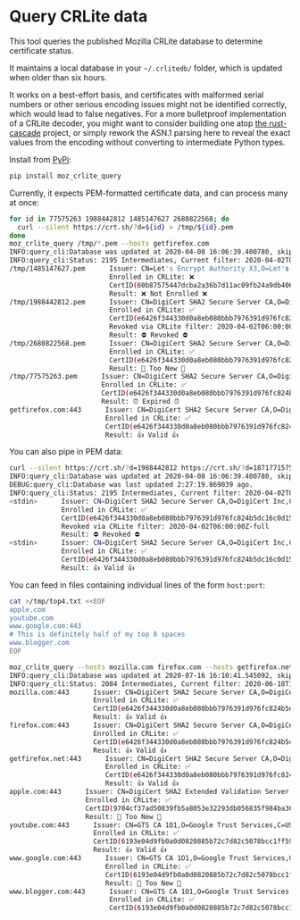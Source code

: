 # Query CRLite data

This tool queries the published Mozilla CRLite database to determine certificate status.

It maintains a local database in your `~/.crlitedb/` folder, which is updated when older than six hours.

It works on a best-effort basis, and certificates with malformed serial numbers or other serious encoding issues might not be identified correctly, which would lead to false negatives. For a more bulletproof implementation of a CRLite decoder, you might want to consider building one atop [the rust-cascade](https://github.com/mozilla/rust-cascade) project, or simply rework the ASN.1 parsing here to reveal the exact values from the encoding without converting to intermediate Python types.

Install from [PyPi](https://pypi.org/project/moz-crlite-query/):

```sh
pip install moz_crlite_query
```

Currently, it expects PEM-formatted certificate data, and can process many at once:

```sh
for id in 77575263 1988442812 1485147627 2680822568; do
  curl --silent https://crt.sh/?d=${id} > /tmp/${id}.pem
done
moz_crlite_query /tmp/*.pem --hosts getfirefox.com
INFO:query_cli:Database was updated at 2020-04-08 16:06:39.400780, skipping.
INFO:query_cli:Status: 2195 Intermediates, Current filter: 2020-04-02T06:00:00Z-full with 18 layers and 12922536 bit-count, 2 stash files with 3307 stashed revocations, up-to-date as of 2020-04-02 12:00:00.
/tmp/1485147627.pem      Issuer: CN=Let's Encrypt Authority X3,O=Let's Encrypt,C=US
                         Enrolled in CRLite: ❌
                         CertID(60b87575447dcba2a36b7d11ac09fb24a9db406fee12d2cc90180517616e8a18-0313e984aa6b184b7fcc9fcd54ed5df8f1bf)
                         Result: ❌ Not Enrolled ❌
/tmp/1988442812.pem      Issuer: CN=DigiCert SHA2 Secure Server CA,O=DigiCert Inc,C=US
                         Enrolled in CRLite: ✅
                         CertID(e6426f344330d0a8eb080bbb7976391d976fc824b5dc16c0d15246d5148ff75c-0371b58a86f6ce9c3ecb7bf42f9208fc)
                         Revoked via CRLite filter: 2020-04-02T06:00:00Z-full
                         Result: ⛔️ Revoked ⛔️
/tmp/2680822568.pem      Issuer: CN=DigiCert SHA2 Secure Server CA,O=DigiCert Inc,C=US
                         Enrolled in CRLite: ✅
                         CertID(e6426f344330d0a8eb080bbb7976391d976fc824b5dc16c0d15246d5148ff75c-019d2b994ec99445c735d2a6d739e43a)
                         Result: 🐇 Too New 🐇
/tmp/77575263.pem      Issuer: CN=DigiCert SHA2 Secure Server CA,O=DigiCert Inc,C=US
                       Enrolled in CRLite: ✅
                       CertID(e6426f344330d0a8eb080bbb7976391d976fc824b5dc16c0d15246d5148ff75c-0ac735b4a8163c96c73b4c7cb7437aa2)
                       Result: ⏰ Expired ⏰
getfirefox.com:443      Issuer: CN=DigiCert SHA2 Secure Server CA,O=DigiCert Inc,C=US
                        Enrolled in CRLite: ✅
                        CertID(e6426f344330d0a8eb080bbb7976391d976fc824b5dc16c0d15246d5148ff75c-019d2b994ec99445c735d2a6d739e43a)
                        Result: 👍 Valid 👍
```

You can also pipe in PEM data:

```sh
curl --silent https://crt.sh/?d=1988442812 https://crt.sh/?d=1871771575 | moz_crlite_query -v -
INFO:query_cli:Database was updated at 2020-04-08 16:06:39.400780, skipping.
DEBUG:query_cli:Database was last updated 2:27:19.869039 ago.
INFO:query_cli:Status: 2195 Intermediates, Current filter: 2020-04-02T06:00:00Z-full with 18 layers and 12922536 bit-count, 2 stash files with 3307 stashed revocations, up-to-date as of 2020-04-02 12:00:00.
<stdin>      Issuer: CN=DigiCert SHA2 Secure Server CA,O=DigiCert Inc,C=US
             Enrolled in CRLite: ✅
             CertID(e6426f344330d0a8eb080bbb7976391d976fc824b5dc16c0d15246d5148ff75c-0371b58a86f6ce9c3ecb7bf42f9208fc)
             Revoked via CRLite filter: 2020-04-02T06:00:00Z-full
             Result: ⛔️ Revoked ⛔️
<stdin>      Issuer: CN=DigiCert SHA2 Secure Server CA,O=DigiCert Inc,C=US
             Enrolled in CRLite: ✅
             CertID(e6426f344330d0a8eb080bbb7976391d976fc824b5dc16c0d15246d5148ff75c-0f7d9e589e0dd146f55bc6530139d3a6)
             Result: 👍 Valid 👍
```

You can feed in files containing individual lines of the form `host:port`:

```sh
cat >/tmp/top4.txt <<EOF
apple.com
youtube.com
www.google.com:443
# This is definitely half of my top 8 spaces
www.blogger.com
EOF

moz_crlite_query --hosts mozilla.com firefox.com --hosts getfirefox.net --hosts-file /tmp/top4.txt
INFO:query_cli:Database was updated at 2020-07-16 16:10:41.545092, skipping.
INFO:query_cli:Status: 2084 Intermediates, Current filter: 2020-06-18T18:00:18+00:00Z-full with 27 layers and 41536664 bit-count, 0 stash files with 0 stashed revocations, up-to-date as of 2020-06-18 18:00:18+00:00 (28 days, 5:34:39.044502 ago).
mozilla.com:443      Issuer: CN=DigiCert SHA2 Secure Server CA,O=DigiCert Inc,C=US
                     Enrolled in CRLite: ✅
                     CertID(e6426f344330d0a8eb080bbb7976391d976fc824b5dc16c0d15246d5148ff75c-019d2b994ec99445c735d2a6d739e43a)
                     Result: 👍 Valid 👍
firefox.com:443      Issuer: CN=DigiCert SHA2 Secure Server CA,O=DigiCert Inc,C=US
                     Enrolled in CRLite: ✅
                     CertID(e6426f344330d0a8eb080bbb7976391d976fc824b5dc16c0d15246d5148ff75c-019d2b994ec99445c735d2a6d739e43a)
                     Result: 👍 Valid 👍
getfirefox.net:443      Issuer: CN=DigiCert SHA2 Secure Server CA,O=DigiCert Inc,C=US
                        Enrolled in CRLite: ✅
                        CertID(e6426f344330d0a8eb080bbb7976391d976fc824b5dc16c0d15246d5148ff75c-019d2b994ec99445c735d2a6d739e43a)
                        Result: 👍 Valid 👍
apple.com:443      Issuer: CN=DigiCert SHA2 Extended Validation Server CA-3,OU=www.digicert.com,O=DigiCert\, Inc.,C=US
                   Enrolled in CRLite: ✅
                   CertID(9704cf37ad50839fb5a8053e32293db056835f984ba360073fcd1847e22037a3-0e7b3ab429e183d07a4fc4dbe9c4c191)
                   Result: 🐇 Too New 🐇
youtube.com:443      Issuer: CN=GTS CA 1O1,O=Google Trust Services,C=US
                     Enrolled in CRLite: ✅
                     CertID(6193e04d9fb0a0d0820885b72c7d82c5078bcc1ff59b8d907024c149d81aca3b-7e10d901f7ac03cd080000000047ef8e)
                     Result: 👍 Valid 👍
www.google.com:443      Issuer: CN=GTS CA 1O1,O=Google Trust Services,C=US
                        Enrolled in CRLite: ✅
                        CertID(6193e04d9fb0a0d0820885b72c7d82c5078bcc1ff59b8d907024c149d81aca3b-25eb382df564aeb608000000004aaba0)
                        Result: 🐇 Too New 🐇
www.blogger.com:443      Issuer: CN=GTS CA 1O1,O=Google Trust Services,C=US
                         Enrolled in CRLite: ✅
                         CertID(6193e04d9fb0a0d0820885b72c7d82c5078bcc1ff59b8d907024c149d81aca3b-be84ce8731c637490200000000715c1a)
```
